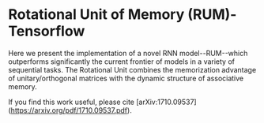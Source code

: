 # Rotational Unit of Memory (RUM)-Tensorflow

Here we present the implementation of a novel RNN model--RUM--which outperforms significantly the current frontier of models in a variety of sequential tasks. The Rotational Unit combines the memorization advantage of unitary/orthogonal matrices with the dynamic structure of associative memory.
    
If you find this work useful, please cite [arXiv:1710.09537] (https://arxiv.org/pdf/1710.09537.pdf).
